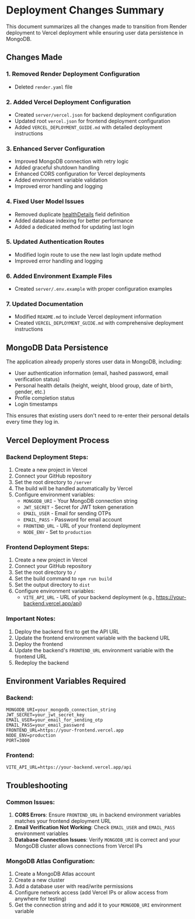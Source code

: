 # Deployment Changes Summary

This document summarizes all the changes made to transition from Render deployment to Vercel deployment while ensuring user data persistence in MongoDB.

## Changes Made

### 1. Removed Render Deployment Configuration
- Deleted `render.yaml` file

### 2. Added Vercel Deployment Configuration
- Created `server/vercel.json` for backend deployment configuration
- Updated root `vercel.json` for frontend deployment configuration
- Added `VERCEL_DEPLOYMENT_GUIDE.md` with detailed deployment instructions

### 3. Enhanced Server Configuration
- Improved MongoDB connection with retry logic
- Added graceful shutdown handling
- Enhanced CORS configuration for Vercel deployments
- Added environment variable validation
- Improved error handling and logging

### 4. Fixed User Model Issues
- Removed duplicate [healthDetails](file:///Users/madanthambisetty/Downloads/Healthcare%20App%20Design%204%20copy/server/models/User.js#L135-L135) field definition
- Added database indexing for better performance
- Added a dedicated method for updating last login

### 5. Updated Authentication Routes
- Modified login route to use the new last login update method
- Improved error handling and logging

### 6. Added Environment Example Files
- Created `server/.env.example` with proper configuration examples

### 7. Updated Documentation
- Modified `README.md` to include Vercel deployment information
- Created `VERCEL_DEPLOYMENT_GUIDE.md` with comprehensive deployment instructions

## MongoDB Data Persistence

The application already properly stores user data in MongoDB, including:
- User authentication information (email, hashed password, email verification status)
- Personal health details (height, weight, blood group, date of birth, gender, etc.)
- Profile completion status
- Login timestamps

This ensures that existing users don't need to re-enter their personal details every time they log in.

## Vercel Deployment Process

### Backend Deployment Steps:
1. Create a new project in Vercel
2. Connect your GitHub repository
3. Set the root directory to `/server`
4. The build will be handled automatically by Vercel
5. Configure environment variables:
   - `MONGODB_URI` - Your MongoDB connection string
   - `JWT_SECRET` - Secret for JWT token generation
   - `EMAIL_USER` - Email for sending OTPs
   - `EMAIL_PASS` - Password for email account
   - `FRONTEND_URL` - URL of your frontend deployment
   - `NODE_ENV` - Set to `production`

### Frontend Deployment Steps:
1. Create a new project in Vercel
2. Connect your GitHub repository
3. Set the root directory to `/`
4. Set the build command to `npm run build`
5. Set the output directory to `dist`
6. Configure environment variables:
   - `VITE_API_URL` - URL of your backend deployment (e.g., https://your-backend.vercel.app/api)

### Important Notes:
1. Deploy the backend first to get the API URL
2. Update the frontend environment variable with the backend URL
3. Deploy the frontend
4. Update the backend's `FRONTEND_URL` environment variable with the frontend URL
5. Redeploy the backend

## Environment Variables Required

### Backend:
```env
MONGODB_URI=your_mongodb_connection_string
JWT_SECRET=your_jwt_secret_key
EMAIL_USER=your_email_for_sending_otp
EMAIL_PASS=your_email_password
FRONTEND_URL=https://your-frontend.vercel.app
NODE_ENV=production
PORT=3000
```

### Frontend:
```env
VITE_API_URL=https://your-backend.vercel.app/api
```

## Troubleshooting

### Common Issues:
1. **CORS Errors**: Ensure `FRONTEND_URL` in backend environment variables matches your frontend deployment URL
2. **Email Verification Not Working**: Check `EMAIL_USER` and `EMAIL_PASS` environment variables
3. **Database Connection Issues**: Verify `MONGODB_URI` is correct and your MongoDB cluster allows connections from Vercel IPs

### MongoDB Atlas Configuration:
1. Create a MongoDB Atlas account
2. Create a new cluster
3. Add a database user with read/write permissions
4. Configure network access (add Vercel IPs or allow access from anywhere for testing)
5. Get the connection string and add it to your `MONGODB_URI` environment variable